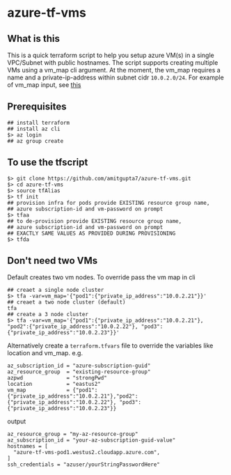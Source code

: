 # azure-tf-vms
## What is this
This is a quick terraform script to help you setup azure VM(s) in a single VPC/Subnet with public hostnames. The script supports creating multiple VMs using a vm_map cli argument. At the moment, the vm_map requires a name and a private-ip-address within subnet cidr `10.0.2.0/24`. For example of vm_map input, see [this](https://github.com/amitgupta7/azure-tf-vms/blob/main/README.md#dont-need-two-vms)
## Prerequisites
```shell 
## install terraform
## install az cli
$> az login
## az group create 
```

## To use the tfscript
```shell
$> git clone https://github.com/amitgupta7/azure-tf-vms.git
$> cd azure-tf-vms
$> source tfAlias
$> tf init 
## provision infra for pods provide EXISTING resource group name,
## azure subscription-id and vm-password on prompt
$> tfaa 
## to de-provision provide EXISTING resource group name, 
## azure subscription-id and vm-password on prompt 
## EXACTLY SAME VALUES AS PROVIDED DURING PROVISIONING
$> tfda
```
## Don't need two VMs
Default creates two vm nodes. To override pass the vm map in cli
```shell
## creaet a single node cluster
$> tfa -var=vm_map='{"pod1":{"private_ip_address":"10.0.2.21"}}'
## creaet a two node cluster (default)
tfa
## create a 3 node cluster
$> tfa -var=vm_map='{"pod1":{"private_ip_address":"10.0.2.21"}, "pod2":{"private_ip_address":"10.0.2.22"}, "pod3":{"private_ip_address":"10.0.2.23"}}'
```
Alternatively create a `terraform.tfvars` file to override the variables like location and vm_map. e.g.
```hcl
az_subscription_id = "azure-subscription-guid"
az_resource_group  = "existing-resource-group"
azpwd              = "strongPwd"
location           = "eastus2"
vm_map             = {"pod1":{"private_ip_address":"10.0.2.21"},"pod2":{"private_ip_address":"10.0.2.22"}, "pod3":{"private_ip_address":"10.0.2.23"}}
```
output
```shell
az_resource_group = "my-az-resource-group"
az_subscription_id = "your-az-subscription-guid-value"
hostnames = [
  "azure-tf-vms-pod1.westus2.cloudapp.azure.com",
]
ssh_credentials = "azuser/yourStringPasswordHere"
```
